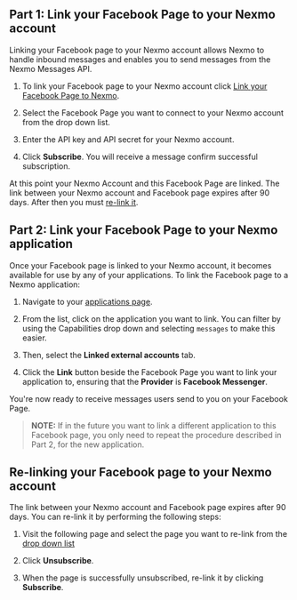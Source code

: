## Part 1: Link your Facebook Page to your Nexmo account

Linking your Facebook page to your Nexmo account allows Nexmo to handle inbound messages and enables you to send messages from the Nexmo Messages API.

1. To link your Facebook page to your Nexmo account click [Link your Facebook Page to Nexmo](https://messenger.nexmo.com/).

2. Select the Facebook Page you want to connect to your Nexmo account from the drop down list.

3. Enter the API key and API secret for your Nexmo account.

4. Click **Subscribe**. You will receive a message confirm successful subscription.

At this point your Nexmo Account and this Facebook Page are linked. The link between your Nexmo account and Facebook page expires after 90 days. After then you must [re-link it](#re-linking-your-facebook-page-to-your-nexmo-account).

## Part 2: Link your Facebook Page to your Nexmo application

Once your Facebook page is linked to your Nexmo account, it becomes available for use by any of your applications. To link the Facebook page to a Nexmo application:

1. Navigate to your [applications page](https://dashboard.nexmo.com/applications).

2. From the list, click on the application you want to link. You can filter by using the Capabilities drop down and selecting `messages` to make this easier.

3. Then, select the **Linked external accounts** tab.

4. Click the **Link** button beside the Facebook Page you want to link your application to, ensuring that the **Provider** is **Facebook Messenger**.

You're now ready to receive messages users send to you on your Facebook Page.

> **NOTE:** If in the future you want to link a different application to this Facebook page, you only need to repeat the procedure described in Part 2, for the new application.

## Re-linking your Facebook page to your Nexmo account

The link between your Nexmo account and Facebook page expires after 90 days. You can re-link it by performing the following steps:

1. Visit the following page and select the page you want to re-link from the [drop down list](https://messenger.nexmo.com/)

2. Click **Unsubscribe**.

3. When the page is successfully unsubscribed, re-link it by clicking **Subscribe**.
